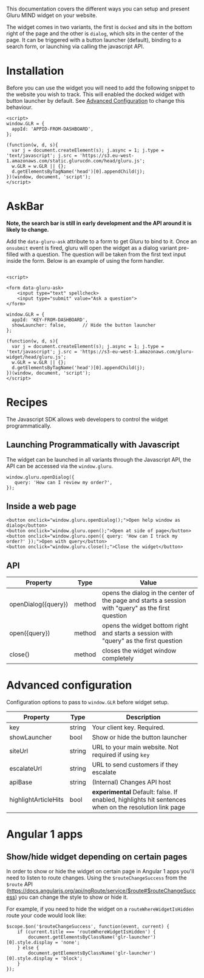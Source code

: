 This documentation covers the different ways you can setup and present Gluru MIND widget on your website.

The widget comes in two variants, the first is `docked` and sits in the bottom right of the page and the other is `dialog`, which sits in the center of the page. It can be triggered with a button launcher (default), binding to a search form, or launching via calling the javascript API.

# Installation

Before you can use the widget you will need to add the following snippet to the website you wish to track. This will enabled the docked widget with button launcher by default. See [Advanced Configuration](#advanced-configuration) to change this behaviour.

```
<script>
window.GLR = {
  appId: 'APPID-FROM-DASHBOARD',
};

(function(w, d, s){
  var j = document.createElement(s); j.async = 1; j.type = 'text/javascript'; j.src = 'https://s3.eu-west-1.amazonaws.com/static.glurucdn.com/head/gluru.js';
  w.GLR = w.GLR || {};
  d.getElementsByTagName('head')[0].appendChild(j);
})(window, document, 'script');
</script>
```

# AskBar 

__Note, the search bar is still in early development and the API around it is likely to change.__

Add the `data-gluru-ask` attribute to a form to get Gluru to bind to it. Once an `onsubmit` event is fired, gluru will open the widget as a dialog variant pre-filled with a question. The question will be taken from the first text input inside the form. Below is an example of using the form handler.

```

<script>

<form data-gluru-ask>
    <input type="text" spellcheck>
    <input type="submit" value="Ask a question">
</form>

window.GLR = {
  appId: 'KEY-FROM-DASHBOARD',
  showLauncher: false,      // Hide the button launcher 
};

(function(w, d, s){
  var j = document.createElement(s); j.async = 1; j.type = 'text/javascript'; j.src = 'https://s3-eu-west-1.amazonaws.com/gluru-widget/head/gluru.js';
  w.GLR = w.GLR || {};
  d.getElementsByTagName('head')[0].appendChild(j);
})(window, document, 'script');
</script>

```

# Recipes

The Javascript SDK allows web developers to control the widget programmatically.

## Launching Programmatically with Javascript

The widget can be launched in all variants through the Javascript API, the API can be accessed via the `window.gluru`.

```
window.gluru.openDialog({
   query: 'How can I review my order?',
});

```

## Inside a web page

```
<button onclick="window.gluru.openDialog();">Open help window as dialog</button>
<button onclick="window.gluru.open();">Open at side of page</button>
<button onclick="window.gluru.open({ query: 'How can I track my order?' });">Open with query</button>
<button onclick="window.gluru.close();">Close the widget</button>
```

## API

| Property             |  Type   | Value            |
|----------------------|---------|------------------|
| openDialog({query})  | method  | opens the dialog in the center of the page and starts a session with "query" as the first question |  
| open({query})  | method  | opens the widget bottom right and starts a session with "query" as the first question |  
| close()  | method  | closes the widget window completely 


# Advanced configuration

Configuration options to pass to `window.GLR` before widget setup.

|  Property    |   Type    |  Description |
|--------------|-----------|--------------|
| key          |   string  | Your client key. Required. |
| showLauncher |   bool    | Show or hide the button launcher | 
| siteUrl      |   string  | URL to your main website. Not required if using `key` |
| escalateUrl  |   string  | URL to send customers if they escalate | 
| apiBase      |   string  | (Internal) Changes API host
| highlightArticleHits | bool | **experimental** Default: false. If enabled, highlights hit sentences when on the resolution link page |

# Angular 1 apps
## Show/hide widget depending on certain pages
In order to show or hide the widget on certain page in Angular 1 apps you'll need to listen to route changes.
Using the `$routeChangeSuccess` from the `$route` API (https://docs.angularjs.org/api/ngRoute/service/$route#$routeChangeSuccess) you can change the style to show or hide it.

For example, if you need to hide the widget on a `routeWhereWidgetIsHidden` route your code would look like:
```
$scope.$on('$routeChangeSuccess', function(event, current) {
    if (current.title === 'routeWhereWidgetIsHidden') {
        document.getElementsByClassName('glr-launcher')[0].style.display = 'none';
    } else {
        document.getElementsByClassName('glr-launcher')[0].style.display = 'block';
    }
});
```
